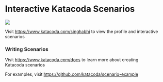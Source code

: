 # Interactive Katacoda Scenarios

[![](http://shields.katacoda.com/katacoda/singhabhi/count.svg)](https://www.katacoda.com/singhabhi "Get your profile on Katacoda.com")

Visit https://www.katacoda.com/singhabhi to view the profile and interactive scenarios

### Writing Scenarios
Visit https://www.katacoda.com/docs to learn more about creating Katacoda scenarios

For examples, visit https://github.com/katacoda/scenario-example
